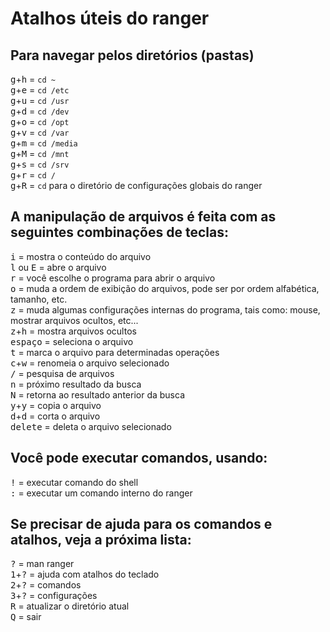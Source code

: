 # Atalhos úteis do ranger

## Para navegar pelos diretórios (pastas)
<kbd>g</kbd>+<kbd>h</kbd> = `cd ~`  
<kbd>g</kbd>+<kbd>e</kbd> = `cd /etc`  
<kbd>g</kbd>+<kbd>u</kbd> = `cd /usr`  
<kbd>g</kbd>+<kbd>d</kbd> = `cd /dev`  
<kbd>g</kbd>+<kbd>o</kbd> = `cd /opt`  
<kbd>g</kbd>+<kbd>v</kbd> = `cd /var`  
<kbd>g</kbd>+<kbd>m</kbd> = `cd /media`  
<kbd>g</kbd>+<kbd>M</kbd> = `cd /mnt`  
<kbd>g</kbd>+<kbd>s</kbd> = `cd /srv`  
<kbd>g</kbd>+<kbd>r</kbd> = `cd /`  
<kbd>g</kbd>+<kbd>R</kbd> = `cd` para o diretório de configurações globais do ranger  


## A manipulação de arquivos é feita com as seguintes combinações de teclas:
<kbd>i</kbd> = mostra o conteúdo do arquivo  
<kbd>l</kbd> ou <kbd>E</kbd> = abre o arquivo  
<kbd>r</kbd> = você escolhe o programa para abrir o arquivo  
<kbd>o</kbd> = muda a ordem de exibição do arquivos, pode ser por ordem alfabética, tamanho, etc.  
<kbd>z</kbd> = muda algumas configurações internas do programa, tais como: mouse, mostrar arquivos ocultos, etc...  
<kbd>z</kbd>+<kbd>h</kbd> = mostra arquivos ocultos  
<kbd>espaço</kbd> = seleciona o arquivo  
<kbd>t</kbd> = marca o arquivo para determinadas operações  
<kbd>c</kbd>+<kbd>w</kbd> = renomeia o arquivo selecionado  
<kbd>/</kbd> = pesquisa de arquivos  
<kbd>n</kbd> = próximo resultado da busca  
<kbd>N</kbd> = retorna ao resultado anterior da busca  
<kbd>y</kbd>+<kbd>y</kbd> = copia o arquivo  
<kbd>d</kbd>+<kbd>d</kbd> = corta o arquivo  
<kbd>delete</kbd> = deleta o arquivo selecionado  


## Você pode executar comandos, usando:
<kbd>!</kbd> = executar comando do shell  
<kbd>:</kbd> = executar um comando interno do ranger  


## Se precisar de ajuda para os comandos e atalhos, veja a próxima lista:
<kbd>?</kbd> = man ranger  
<kbd>1</kbd>+<kbd>?</kbd> = ajuda com atalhos do teclado  
<kbd>2</kbd>+<kbd>?</kbd> = comandos  
<kbd>3</kbd>+<kbd>?</kbd> = configurações  
<kbd>R</kbd> = atualizar o diretório atual  
<kbd>Q</kbd> = sair  
